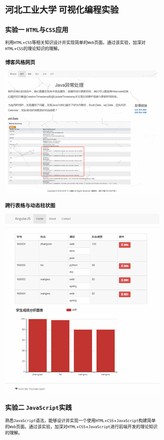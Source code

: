 # 河北工业大学 可视化编程实验

## 实验一 `HTML`与`CSS`应用

利用`HTML`+`CSS`等相关知识设计并实现简单的`Web`页面。通过该实验，加深对`HTML`+`CSS`的理论知识的理解。

### 博客风格网页

![博客风格网页](html-css-apply/layout/assets/effect.png)

### 跨行表格与动态柱状图

![跨行表格与动态柱状图](html-css-apply/table/assets/effect.png)

## 实验二 `JavaScript`实践

熟悉`JavaScript`语法，能够设计并实现一个使用`HTML`+`CSS`+`JavaScript`构建简单的`Web`页面。通过该实验，加深对`HTML`+`CSS`+`JavaScript`进行前端开发的理论知识的理解。
